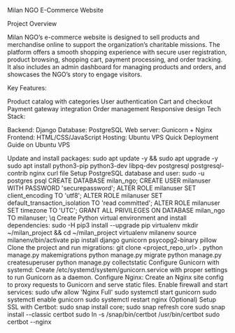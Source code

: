 Milan NGO E-Commerce Website

Project Overview

Milan NGO’s e-commerce website is designed to sell products and merchandise online to support the organization’s charitable missions. The platform offers a smooth shopping experience with secure user registration, product browsing, shopping cart, payment processing, and order tracking. It also includes an admin dashboard for managing products and orders, and showcases the NGO’s story to engage visitors.

Key Features:

Product catalog with categories
User authentication
Cart and checkout
Payment gateway integration
Order management
Responsive design
Tech Stack:

Backend: Django
Database: PostgreSQL
Web server: Gunicorn + Nginx
Frontend: HTML/CSS/JavaScript
Hosting: Ubuntu VPS
Quick Deployment Guide on Ubuntu VPS

Update and install packages:
sudo apt update -y && sudo apt upgrade -y
sudo apt install python3-pip python3-dev libpq-dev postgresql postgresql-contrib nginx curl file
Setup PostgreSQL database and user:
sudo -u postgres psql
CREATE DATABASE milan_ngo;
CREATE USER milanuser WITH PASSWORD 'securepassword';
ALTER ROLE milanuser SET client_encoding TO 'utf8';
ALTER ROLE milanuser SET default_transaction_isolation TO 'read committed';
ALTER ROLE milanuser SET timezone TO 'UTC';
GRANT ALL PRIVILEGES ON DATABASE milan_ngo TO milanuser;
\q
Create Python virtual environment and install dependencies:
sudo -H pip3 install --upgrade pip virtualenv
mkdir ~/milan_project && cd ~/milan_project
virtualenv milanenv
source milanenv/bin/activate
pip install django gunicorn psycopg2-binary pillow
Clone the project and run migrations:
git clone <project_repo_url> .
python manage.py makemigrations
python manage.py migrate
python manage.py createsuperuser
python manage.py collectstatic
Configure Gunicorn with systemd:
Create /etc/systemd/system/gunicorn.service with proper settings to run Gunicorn as a daemon.
Configure Nginx:
Create an Nginx site config to proxy requests to Gunicorn and serve static files.
Enable firewall and start services:
sudo ufw allow 'Nginx Full'
sudo systemctl start gunicorn
sudo systemctl enable gunicorn
sudo systemctl restart nginx
(Optional) Setup SSL with Certbot:
sudo snap install core; sudo snap refresh core
sudo snap install --classic certbot
sudo ln -s /snap/bin/certbot /usr/bin/certbot
sudo certbot --nginx
